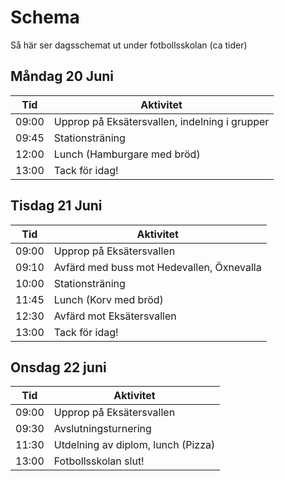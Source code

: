 # Schema
Så här ser dagsschemat ut under fotbollsskolan (ca tider)


## Måndag 20 Juni
|Tid|Aktivitet|
|------|----|
|09:00 |Upprop på Eksätersvallen, indelning i grupper |
|09:45|Stationsträning|
|12:00 |Lunch (Hamburgare med bröd) |
|13:00| Tack för idag! |

## Tisdag 21 Juni
|Tid|Aktivitet|
|------|----|
|09:00 |Upprop på Eksätersvallen |
|09:10 |Avfärd med buss mot Hedevallen, Öxnevalla|
|10:00 |Stationsträning|
|11:45 |Lunch (Korv med bröd)|
|12:30 |Avfärd mot Eksätersvallen |
|13:00| Tack för idag! |

## Onsdag 22 juni
|Tid|Aktivitet|
|------|----|
|09:00 |Upprop på Eksätersvallen |
|09:30| Avslutningsturnering |
|11:30| Utdelning av diplom, lunch (Pizza) | 
|13:00| Fotbollsskolan slut! |
